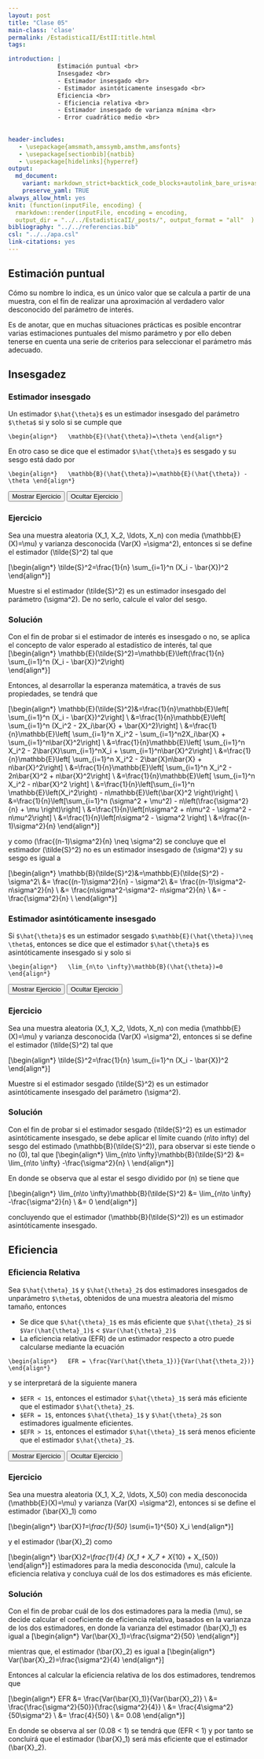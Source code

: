 ```yaml
---
layout: post
title: "Clase 05"
main-class: 'clase'
permalink: /EstadisticaII/EstII:title.html
tags:

introduction: |
              Estimación puntual <br>
              Insesgadez <br>
              - Estimador insesgado <br>
              - Estimador asintóticamente insesgado <br>
              Eficiencia <br>
              - Eficiencia relativa <br>
              - Estimador insesgado de varianza mínima <br>
              - Error cuadrático medio <br>
              
              
header-includes:
   - \usepackage{amsmath,amssymb,amsthm,amsfonts}
   - \usepackage[sectionbib]{natbib}
   - \usepackage[hidelinks]{hyperref}
output:
  md_document:
    variant: markdown_strict+backtick_code_blocks+autolink_bare_uris+ascii_identifiers+tex_math_single_backslash
    preserve_yaml: TRUE
always_allow_html: yes   
knit: (function(inputFile, encoding) {
  rmarkdown::render(inputFile, encoding = encoding,
  output_dir = "../../EstadisticaII/_posts/", output_format = "all"  ) })
bibliography: "../../referencias.bib"
csl: "../../apa.csl"
link-citations: yes
---
```








## Estimación puntual

Cómo su nombre lo indica, es un único valor que se calcula a partir de
una muestra, con el fin de realizar una aproximación al verdadero valor
desconocido del parámetro de interés.

Es de anotar, que en muchas situaciones prácticas es posible encontrar
varias estimaciones puntuales del mismo parámetro y por ello deben
tenerse en cuenta una serie de criterios para seleccionar el parámetro
más adecuado.

## Insesgadez

### Estimador insesgado

Un estimador `$\hat{\theta}$` es un estimador insesgado del parámetro
`$\theta$` si y solo si se cumple que

`\begin{align*}   \mathbb{E}(\hat{\theta})=\theta \end{align*}`

En otro caso se dice que el estimador `$\hat{\theta}$` es sesgado y su
sesgo está dado por

`\begin{align*}   \mathbb{B}(\hat{\theta})=\mathbb{E}(\hat{\theta}) - \theta \end{align*}`

<button id="Show1" class="btn btn-secondary">
Mostrar Ejercicio
</button>
<button id="Hide1" class="btn btn-info">
Ocultar Ejercicio
</button>
<main id="botoncito1">
<h3 data-toc-skip>
Ejercicio
</h3>
<p>

Sea una muestra aleatoria \(X_1, X_2, \ldots, X_n\) con media
\(\mathbb{E}(X)=\mu\) y varianza desconocida \(Var(X) =\sigma^2\),
entonces si se define el estimador \(\tilde{S}^2\) tal que

\[\begin{align*}
  \tilde{S}^2=\frac{1}{n} \sum_{i=1}^n (X_i - \bar{X})^2
\end{align*}\]

Muestre si el estimador \(\tilde{S}^2\) es un estimador insesgado del
parámetro \(\sigma^2\). De no serlo, calcule el valor del sesgo.
</p>
<h3 data-toc-skip>
Solución
</h3>
<p>

Con el fin de probar si el estimador de interés es insesgado o no, se
aplica el concepto de valor esperado al estadístico de interés, tal que
\[\begin{align*}
\mathbb{E}(\tilde{S}^2)=\mathbb{E}\left(\frac{1}{n} \sum_{i=1}^n (X_i - \bar{X})^2\right)   
\end{align*}\]

Entonces, al desarrollar la esperanza matemática, a través de sus
propiedades, se tendrá que

\[\begin{align*}
\mathbb{E}(\tilde{S}^2)&=\frac{1}{n}\mathbb{E}\left[ \sum_{i=1}^n (X_i - 
\bar{X})^2\right]  \\
&=\frac{1}{n}\mathbb{E}\left[ \sum_{i=1}^n (X_i^2 - 2X_i\bar{X} + \bar{X}^2)\right]  \\
&=\frac{1}{n}\mathbb{E}\left[ \sum_{i=1}^n X_i^2 - \sum_{i=1}^n2X_i\bar{X} + \sum_{i=1}^n\bar{X}^2\right]  \\
&=\frac{1}{n}\mathbb{E}\left[ \sum_{i=1}^n X_i^2 - 2\bar{X}\sum_{i=1}^nX_i + \sum_{i=1}^n\bar{X}^2\right]  \\
&=\frac{1}{n}\mathbb{E}\left[ \sum_{i=1}^n X_i^2 - 2\bar{X}n\bar{X} + n\bar{X}^2\right]  \\
&=\frac{1}{n}\mathbb{E}\left[ \sum_{i=1}^n X_i^2 - 2n\bar{X}^2 + n\bar{X}^2\right]  \\
&=\frac{1}{n}\mathbb{E}\left[ \sum_{i=1}^n X_i^2 - n\bar{X}^2 \right]  \\
&=\frac{1}{n}\left[\sum_{i=1}^n \mathbb{E}\left(X_i^2\right) - n\mathbb{E}\left(\bar{X}^2 \right)\right] \\
&=\frac{1}{n}\left[\sum_{i=1}^n (\sigma^2 + \mu^2) - n\left(\frac{\sigma^2}{n} + \mu  \right)\right] \\
&=\frac{1}{n}\left[n\sigma^2 + n\mu^2 - \sigma^2 - n\mu^2\right] \\
&=\frac{1}{n}\left[n\sigma^2 - \sigma^2 \right] \\
&=\frac{(n-1)\sigma^2}{n}
\end{align*}\]

y como \(\frac{(n-1)\sigma^2}{n} \neq \sigma^2\) se concluye que el
estimador \(\tilde{S}^2\) no es un estimador insesgado de \(\sigma^2\) y
su sesgo es igual a

\[\begin{align*}
 \mathbb{B}(\tilde{S}^2)&=\mathbb{E}(\tilde{S}^2) - \sigma^2\\
&= \frac{(n-1)\sigma^2}{n} - \sigma^2\\
&= \frac{(n-1)\sigma^2- n\sigma^2}{n} \\
&= \frac{n\sigma^2-\sigma^2- n\sigma^2}{n} \\
&= -\frac{\sigma^2}{n} \\
\end{align*}\]
</p>
</main>

### Estimador asintóticamente insesgado

Si `$\hat{\theta}$` es un estimador sesgado
`$\mathbb{E}(\hat{\theta})\neq \theta$`, entonces se dice que el
estimador `$\hat{\theta}$` es asintóticamente insesgado si y solo si

`\begin{align*}   \lim_{n\to \infty}\mathbb{B}(\hat{\theta})=0 \end{align*}`

<button id="Show2" class="btn btn-secondary">
Mostrar Ejercicio
</button>
<button id="Hide2" class="btn btn-info">
Ocultar Ejercicio
</button>
<main id="botoncito2">
<h3 data-toc-skip>
Ejercicio
</h3>
<p>

Sea una muestra aleatoria \(X_1, X_2, \ldots, X_n\) con media
\(\mathbb{E}(X)=\mu\) y varianza desconocida \(Var(X) =\sigma^2\),
entonces si se define el estimador \(\tilde{S}^2\) tal que

\[\begin{align*}
  \tilde{S}^2=\frac{1}{n} \sum_{i=1}^n (X_i - \bar{X})^2
\end{align*}\]

Muestre si el estimador sesgado \(\tilde{S}^2\) es un estimador
asintóticamente insesgado del parámetro \(\sigma^2\).
</p>
<h3 data-toc-skip>
Solución
</h3>
<p>

Con el fin de probar si el estimador sesgado \(\tilde{S}^2\) es un
estimador asintóticamente insesgado, se debe aplicar el límite cuando
\(n\to infty\) del sesgo del estimado \(\mathbb{B}(\tilde{S}^2)\), para
observar si este tiende o no \(0\), tal que \[\begin{align*}
\lim_{n\to \infty}\mathbb{B}(\tilde{S}^2) &= \lim_{n\to \infty} -\frac{\sigma^2}{n} \\
\end{align*}\]

En donde se observa que al estar el sesgo dividido por \(n\) se tiene
que

\[\begin{align*}
\lim_{n\to \infty}\mathbb{B}(\tilde{S}^2) &= \lim_{n\to \infty} -\frac{\sigma^2}{n} \\
&= 0
\end{align*}\]

concluyendo que el estimador \(\mathbb{B}(\tilde{S}^2)\) es un estimador
asintóticamente insesgado.
</p>
</main>

## Eficiencia

### Eficiencia Relativa

Sea `$\hat{\theta}_1$` y `$\hat{\theta}_2$` dos estimadores insesgados
de unparámetro `$\theta$`, obtenidos de una muestra aleatoria del mismo
tamaño, entonces

-   Se dice que `$\hat{\theta}_1$` es más eficiente que
    `$\hat{\theta}_2$` si `$Var(\hat{\theta}_1)$` &lt;
    `$Var(\hat{\theta}_2)$`
-   La eficiencia relativa (EFR) de un estimador respecto a otro puede
    calcularse mediante la ecuación

`\begin{align*}   EFR = \frac{Var(\hat{\theta_1})}{Var(\hat{\theta_2})} \end{align*}`

y se interpretará de la siguiente manera

-   `$EFR < 1$`, entonces el estimador `$\hat{\theta}_1$` será más
    eficiente que el estimador `$\hat{\theta}_2$`.
-   `$EFR = 1$`, entonces `$\hat{\theta}_1$` y `$\hat{\theta}_2$` son
    estimadores igualmente eficientes.
-   `$EFR > 1$`, entonces el estimador `$\hat{\theta}_1$` será menos
    eficiente que el estimador `$\hat{\theta}_2$`.

<button id="Show3" class="btn btn-secondary">
Mostrar Ejercicio
</button>
<button id="Hide3" class="btn btn-info">
Ocultar Ejercicio
</button>
<main id="botoncito3">
<h3 data-toc-skip>
Ejercicio
</h3>
<p>

Sea una muestra aleatoria \(X_1, X_2, \ldots, X_50\) con media
desconocida \(\mathbb{E}(X)=\mu\) y varianza \(Var(X) =\sigma^2\),
entonces si se define el estimador \(\bar{X}_1\) como

\[\begin{align*}
  \bar{X}_1=\frac{1}{50} \sum_{i=1}^{50} X_i
\end{align*}\]

y el estimador \(\bar{X}_2\) como

\[\begin{align*}
  \bar{X}_2=\frac{1}{4} (X_1 + X_7 + X_{10} + X_{50})
\end{align*}\] estimadores para la media desconocida \(\mu\), calcule la
eficiencia relativa y concluya cuál de los dos estimadores es más
eficiente.
</p>
<h3 data-toc-skip>
Solución
</h3>
<p>

Con el fin de probar cuál de los dos estimadores para la media \(\mu\),
se decide calcular el coeficiente de eficiencia relativa, basados en la
varianza de los dos estimadores, en donde la varianza del estimador
\(\bar{X}_1\) es igual a \[\begin{align*}
Var(\bar{X}_1)=\frac{\sigma^2}{50}
\end{align*}\]

mientras que, el estimador \(\bar{X}_2\) es igual a \[\begin{align*}
Var(\bar{X}_2)=\frac{\sigma^2}{4}
\end{align*}\]

Entonces al calcular la eficiencia relativa de los dos estimadores,
tendremos que

\[\begin{align*}
  EFR &= \frac{Var(\bar{X}_1)}{Var(\bar{X}_2)} \\
      &= \frac{\frac{\sigma^2}{50}}{\frac{\sigma^2}{4}} \\
      &= \frac{4\sigma^2}{50\sigma^2} \\
      &= \frac{4}{50} \\
      &= 0.08
\end{align*}\]

En donde se observa al ser \(0.08 < 1\) se tendrá que \(EFR < 1\) y por
tanto se concluirá que el estimador \(\bar{X}_1\) será más eficiente que
el estimador \(\bar{X}_2\).
</p>
</main>
